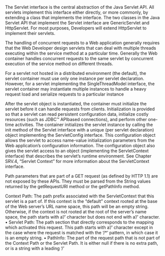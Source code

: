 The Servlet interface is the central abstraction of the Java Servlet API. All servlets
implement this interface either directly, or more commonly, by extending a class that
implements the interface. The two classes in the Java Servlet API that implement the
Servlet interface are GenericServlet and HttpServlet. For most purposes, Developers
will extend HttpServlet to implement their servlets.

The handling of concurrent requests to a Web application generally requires
that the Web Developer design servlets that can deal with multiple threads executing
within the service method at a particular time.
Generally the Web container handles concurrent requests to the same servlet
by concurrent execution of the service method on different threads. 


For a servlet not hosted in a distributed environment (the default), the servlet
container must use only one instance per servlet declaration. However, for a servlet
implementing the SingleThreadModel interface, the servlet container may
instantiate multiple instances to handle a heavy request load and serialize requests
to a particular instance

After the servlet object is instantiated, the container must initialize the servlet before
it can handle requests from clients. Initialization is provided so that a servlet can
read persistent configuration data, initialize costly resources (such as JDBC™ APIbased
connections), and perform other one-time activities. The container initializes
the servlet instance by calling the init method of the Servlet interface with a
unique (per servlet declaration) object implementing the ServletConfig interface.
This configuration object allows the servlet to access name-value initialization
parameters from the Web application’s configuration information. The configuration
object also gives the servlet access to an object (implementing the ServletContext
interface) that describes the servlet’s runtime environment. See Chapter SRV.4,
“Servlet Context” for more information about the ServletContext interface.

Path parameters that are part of a GET request (as defined by HTTP 1.1) are not
exposed by these APIs. They must be parsed from the String values returned by the
getRequestURI method or the getPathInfo method.

Context Path: The path prefix associated with the ServletContext that this
servlet is a part of. If this context is the “default” context rooted at the base of
the Web server’s URL name space, this path will be an empty string. Otherwise,
if the context is not rooted at the root of the server’s name space, the path
starts with a’/’ character but does not end with a’/’ character.
• Servlet Path: The path section that directly corresponds to the mapping
which activated this request. This path starts with a’/’ character except in the
case where the request is matched with the ‘/*’ pattern, in which case it is an
empty string.
• PathInfo: The part of the request path that is not part of the Context Path or
the Servlet Path. It is either null if there is no extra path, or is a string with a
leading ‘/’

